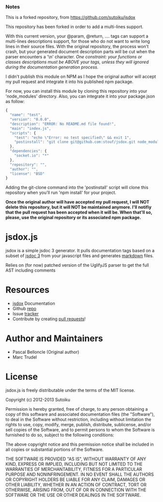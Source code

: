 ### Notes

This is a forked repository, from https://github.com/sutoiku/jsdox

This repository has been forked in order to add a multi-lines support.

With this current version, your @param, @return, .... tags can support a multi-lines descriptions support, for those
who do not want to write long lines in their source files.
With the original repository, the process won't crash, but your generated document description parts will be cut when
the parser encounters a '\n' character.
*One constraint: your functions or classes descriptions must be ABOVE your tags, unless they will ignored during the
documentation generation process.*

I didn't publish this module on NPM as I hope the original author will accept my pull request and integrate it into his
published npm package.

For now, you can install this module by cloning this repository into your 'node_modules' directory. Also, you can
integrate it into your package.json as follow:
```javascript
{
  "name": "test",
  "version": "0.0.0",
  "description": "ERROR: No README.md file found!",
  "main": "index.js",
  "scripts": {
    "test": "echo \"Error: no test specified\" && exit 1",
    "postinstall": "git clone git@github.com:stouf/jsdox.git node_modules/jsdox/"
  },
  "dependencies": {
    "socket.io": "*"
  },
  "repository": "",
  "author": "",
  "license": "BSD"
}
```

Adding the git-clone command into the 'postinstall' script will clone this repository when you'll run 'npm install' for
your project.

**Once the original author will have accepted my pull request, I will NOT delete this repository, but it will NOT be
maintained anymore.
I'll notifiy that the pull request has been accepted when it will be. When that'll so, please, use the original
repository or its associated npm package.**




# jsdox.js

jsdox is a simple jsdoc 3 generator.  It pulls documentation tags based on a subset of [jsdoc 3](http://usejsdoc.org/) from your javascript files and generates [markdown](http://daringfireball.net/projects/markdown/) files.

Relies on (for now) patched version of the UglifyJS parser to get the full AST including comments

# Resources
* [jsdox](http://jsdox.org) Documentation 
* Github [repo](https://github.com/sutoiku/jsdox)
* Issue [tracker](https://github.com/sutoiku/jsdox/issues)
* Contribute by creating [pull requests](https://github.com/sutoiku/jsdox/pulls)!

# Author and Maintainers
* Pascal Belloncle (Original author)
* Marc Trudel

# License

jsdox.js is freely distributable under the terms of the MIT license.

Copyright (c) 2012-2013 Sutoiku

Permission is hereby granted, free of charge, to any person obtaining a copy of this software and associated documentation
files (the "Software"), to deal in the Software without restriction, including without limitation the rights to use,
copy, modify, merge, publish, distribute, sublicense, and/or sell copies of the Software, and to permit persons to whom the Software is furnished to do so, subject to the following conditions:

The above copyright notice and this permission notice shall be included in all copies or substantial portions of the Software.

THE SOFTWARE IS PROVIDED "AS IS", WITHOUT WARRANTY OF ANY KIND, EXPRESS OR IMPLIED, INCLUDING BUT NOT LIMITED TO THE WARRANTIES OF MERCHANTABILITY, FITNESS FOR A PARTICULAR PURPOSE AND NONINFRINGEMENT. IN NO EVENT SHALL THE AUTHORS OR COPYRIGHT HOLDERS BE LIABLE FOR ANY CLAIM, DAMAGES OR OTHER LIABILITY, WHETHER IN AN ACTION OF CONTRACT, TORT OR OTHERWISE, ARISING FROM, OUT OF OR IN CONNECTION WITH THE SOFTWARE OR THE USE OR OTHER DEALINGS IN THE SOFTWARE.
